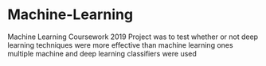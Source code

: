 # Machine-Learning
Machine Learning Coursework 2019
Project was to test whether or not deep learning techniques were more effective than machine learning ones
multiple machine and deep learning classifiers were used
